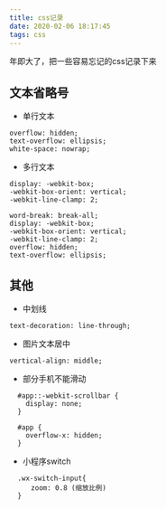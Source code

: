 ```yaml
---
title: css记录
date: 2020-02-06 18:17:45
tags: css
---
```


年即大了，把一些容易忘记的css记录下来

<!-- more -->

## 文本省略号

+ 单行文本

```
overflow: hidden;
text-overflow: ellipsis;
white-space: nowrap;
```

+ 多行文本

```
display: -webkit-box;
-webkit-box-orient: vertical;
-webkit-line-clamp: 2;
```

```
word-break: break-all;
display: -webkit-box;
-webkit-box-orient: vertical;
-webkit-line-clamp: 2;
overflow: hidden;
text-overflow: ellipsis;
```

## 其他

+ 中划线

`text-decoration: line-through;`

+ 图片文本居中

`vertical-align: middle;`

+ 部分手机不能滑动

```
  #app::-webkit-scrollbar {
    display: none;
  }

  #app {
    overflow-x: hidden;
  }
```

+ 小程序switch

```
  .wx-switch-input{
  　　zoom: 0.8 (缩放比例)
  }
```
